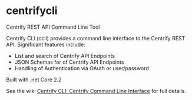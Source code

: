 # centrifycli
Centrify REST API Command Line Tool

Centrify CLI (ccli) provides a command line interface to the Centrify REST API.  Significant features include:
* List and search of Centrify API Endpoints
* JSON Schemas for of Centrify API Endpoints
* Handling of Authentication via OAuth or user/password

Built with .net Core 2.2

See the wiki [Centrify CLI: Centrify Command Line Interface](https://github.com/centrify/centrifycli/wiki/Centrify-CLI:-Centrify-Command-Line-Interface) for full details.
